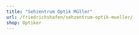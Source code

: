 ```yaml
---
title: "Sehzentrum Optik Müller"
url: /friedrichshafen/sehzentrum-optik-mueller/
shop: Optiker
---
```


